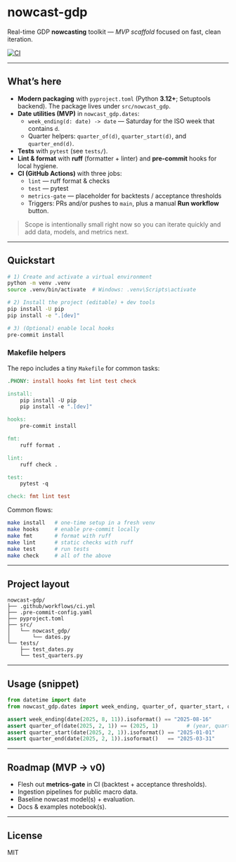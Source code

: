 # nowcast-gdp

Real-time GDP **nowcasting** toolkit — _MVP scaffold_ focused on fast, clean iteration.

[![CI](https://github.com/rkendev/nowcast-gdp/actions/workflows/ci.yml/badge.svg?branch=main)](https://github.com/rkendev/nowcast-gdp/actions/workflows/ci.yml)

---

## What’s here

- **Modern packaging** with `pyproject.toml` (Python **3.12+**; Setuptools backend). The package lives under `src/nowcast_gdp`.
- **Date utilities (MVP)** in `nowcast_gdp.dates`:
  - `week_ending(d: date) -> date` — Saturday for the ISO week that contains `d`.
  - Quarter helpers: `quarter_of(d)`, `quarter_start(d)`, and `quarter_end(d)`.
- **Tests** with `pytest` (see `tests/`).
- **Lint & format** with **ruff** (formatter + linter) and **pre-commit** hooks for local hygiene.
- **CI (GitHub Actions)** with three jobs:
  - `lint` — ruff format & checks
  - `test` — pytest
  - `metrics-gate` — placeholder for backtests / acceptance thresholds
  - Triggers: PRs and/or pushes to `main`, plus a manual **Run workflow** button.

> Scope is intentionally small right now so you can iterate quickly and add data, models, and metrics next.

---

## Quickstart

```bash
# 1) Create and activate a virtual environment
python -m venv .venv
source .venv/bin/activate  # Windows: .venv\Scripts\activate

# 2) Install the project (editable) + dev tools
pip install -U pip
pip install -e ".[dev]"

# 3) (Optional) enable local hooks
pre-commit install
```

### Makefile helpers

The repo includes a tiny `Makefile` for common tasks:

```makefile
.PHONY: install hooks fmt lint test check

install:
	pip install -U pip
	pip install -e ".[dev]"

hooks:
	pre-commit install

fmt:
	ruff format .

lint:
	ruff check .

test:
	pytest -q

check: fmt lint test
```

Common flows:

```bash
make install   # one-time setup in a fresh venv
make hooks     # enable pre-commit locally
make fmt       # format with ruff
make lint      # static checks with ruff
make test      # run tests
make check     # all of the above
```

---

## Project layout

```
nowcast-gdp/
├── .github/workflows/ci.yml
├── .pre-commit-config.yaml
├── pyproject.toml
├── src/
│   └── nowcast_gdp/
│       └── dates.py
└── tests/
    ├── test_dates.py
    └── test_quarters.py
```

---

## Usage (snippet)

```python
from datetime import date
from nowcast_gdp.dates import week_ending, quarter_of, quarter_start, quarter_end

assert week_ending(date(2025, 8, 11)).isoformat() == "2025-08-16"
assert quarter_of(date(2025, 2, 1)) == (2025, 1)         # (year, quarter)
assert quarter_start(date(2025, 2, 1)).isoformat() == "2025-01-01"
assert quarter_end(date(2025, 2, 1)).isoformat()   == "2025-03-31"
```

---

## Roadmap (MVP → v0)

- Flesh out **metrics-gate** in CI (backtest + acceptance thresholds).
- Ingestion pipelines for public macro data.
- Baseline nowcast model(s) + evaluation.
- Docs & examples notebook(s).

---

## License

MIT
